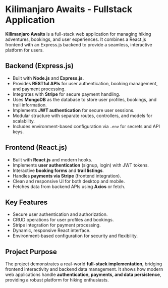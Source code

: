 # Kilimanjaro Awaits - Fullstack Application

**Kilimanjaro Awaits** is a full-stack web application for managing hiking adventures, bookings, and user experiences. It combines a React.js frontend with an Express.js backend to provide a seamless, interactive platform for users.

## Backend (Express.js)

- Built with **Node.js** and **Express.js**.
- Provides **RESTful APIs** for user authentication, booking management, and payment processing.
- Integrates with **Stripe** for secure payment handling.
- Uses **MongoDB** as the database to store user profiles, bookings, and trail information.
- Implements **JWT authentication** for secure user sessions.
- Modular structure with separate routes, controllers, and models for scalability.
- Includes environment-based configuration via `.env` for secrets and API keys.

## Frontend (React.js)

- Built with **React.js** and modern hooks.
- Implements **user authentication** (signup, login) with JWT tokens.
- Interactive **booking forms** and **trail listings**.
- Handles **payments via Stripe** (frontend integration).
- Clean and responsive UI for both desktop and mobile.
- Fetches data from backend APIs using **Axios** or fetch.

## Key Features

- Secure user authentication and authorization.
- CRUD operations for user profiles and bookings.
- Stripe integration for payment processing.
- Dynamic, responsive React interface.
- Environment-based configuration for security and flexibility.

## Project Purpose

The project demonstrates a real-world **full-stack implementation**, bridging frontend interactivity and backend data management. It shows how modern web applications handle **authentication, payments, and data persistence**, providing a robust platform for hiking enthusiasts.


